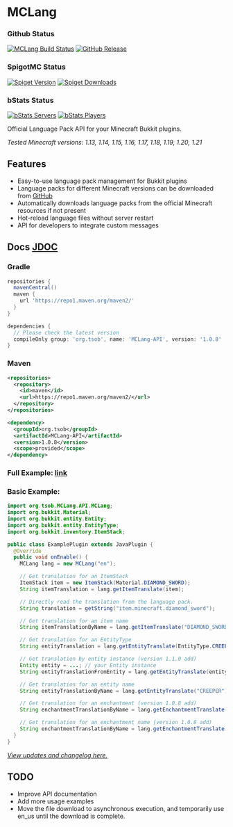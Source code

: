 # MCLang 

### Github Status
[![MCLang Build Status](https://img.shields.io/github/actions/workflow/status/0obriano0/MCLang/build.yml)](https://github.com/0obriano0/MCLang/actions) [![GitHub Release](https://img.shields.io/github/v/release/0obriano0/MCLang)](https://github.com/0obriano0/MCLang/releases)

### SpigotMC Status
[![Spiget Version](https://img.shields.io/spiget/version/125883?color=yellow)](https://www.spigotmc.org/resources/mclang.125883/) [![Spiget Downloads](https://img.shields.io/spiget/downloads/125883?color=yellow)](https://www.spigotmc.org/resources/mclang.125883/)

### bStats Status
[![bStats Servers](https://img.shields.io/bstats/servers/26149.svg?color=green&label=OnlineServers&style=plastic)](https://bstats.org/plugin/bukkit/MCLang) [![bStats Players](https://img.shields.io/bstats/players/26149.svg?color=green&label=OnlinePlayers&style=plastic)](https://bstats.org/plugin/bukkit/MCLang)

Official Language Pack API for your Minecraft Bukkit plugins.

*Tested Minecraft versions: 1.13, 1.14, 1.15, 1.16, 1.17, 1.18, 1.19, 1.20, 1.21*

## Features
* Easy-to-use language pack management for Bukkit plugins
* Language packs for different Minecraft versions can be downloaded from [GitHub](https://github.com/0obriano0/MCLang/tree/main/Local%20Language%20Pack)
* Automatically downloads language packs from the official Minecraft resources if not present
* Hot-reload language files without server restart
* API for developers to integrate custom messages

## Docs [JDOC](https://0obriano0.github.io/MCLang/)

### Gradle
```gradle
repositories {
  mavenCentral()
  maven {
    url 'https://repo1.maven.org/maven2/'
  }
}

dependencies {
  // Please check the latest version
  compileOnly group: 'org.tsob', name: 'MCLang-API', version: '1.0.8'
}
```

### Maven
```xml
<repositories>
  <repository>
    <id>maven</id>
    <url>https://repo1.maven.org/maven2/</url>
  </repository>
</repositories>

<dependency>
  <groupId>org.tsob</groupId>
  <artifactId>MCLang-API</artifactId>
  <version>1.0.8</version>
  <scope>provided</scope>
</dependency>
```
### Full Example: [link](https://github.com/0obriano0/MCLang/tree/main/example)
### Basic Example: 
```java
import org.tsob.MCLang.API.MCLang;
import org.bukkit.Material;
import org.bukkit.entity.Entity;
import org.bukkit.entity.EntityType;
import org.bukkit.inventory.ItemStack;

public class ExamplePlugin extends JavaPlugin {
  @Override
  public void onEnable() {
    MCLang lang = new MCLang("en");

    // Get translation for an ItemStack
    ItemStack item = new ItemStack(Material.DIAMOND_SWORD);
    String itemTranslation = lang.getItemTranslate(item);

    // Directly read the translation from the language pack.
    String translation = getString("item.minecraft.diamond_sword");

    // Get translation for an item name
    String itemTranslationByName = lang.getItemTranslate("DIAMOND_SWORD");

    // Get translation for an EntityType
    String entityTranslation = lang.getEntityTranslate(EntityType.CREEPER);

    // Get translation by entity instance (version 1.1.0 add)
    Entity entity = ...; // your Entity instance
    String entityTranslationFromEntity = lang.getEntityTranslate(entity);

    // Get translation for an entity name
    String entityTranslationByName = lang.getEntityTranslate("CREEPER");

    // Get translation for an enchantment (version 1.0.8 add)
    String enchantmentTranslationByName = lang.getEnchantmentTranslate(Enchantment.SILK_TOUCH);

    // Get translation for an enchantment name (version 1.0.8 add)
    String enchantmentTranslationByName = lang.getEnchantmentTranslate("SILK_TOUCH");
  }
}
```

*[View updates and changelog here.](https://github.com/0obriano0/MCLang/tree/main/update.md)*

## TODO
* Improve API documentation
* Add more usage examples
* Move the file download to asynchronous execution, and temporarily use en_us until the download is complete.
